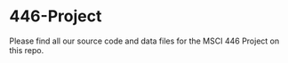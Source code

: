 # 446-Project

Please find all our source code and data files for the MSCI 446 Project on this repo.
